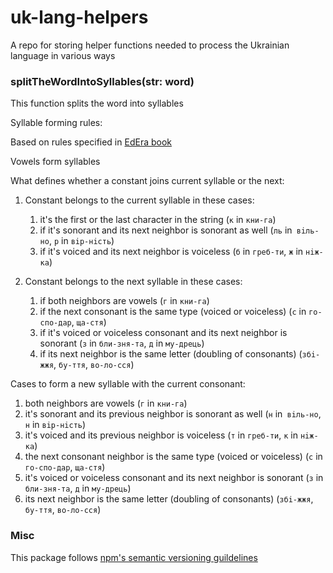 # uk-lang-helpers
A repo for storing helper functions needed to process the Ukrainian language in various ways


### splitTheWordIntoSyllables(str: word)

This function splits the word into syllables

Syllable forming rules:
 
Based on rules specified in [EdEra book](https://edera.gitbook.io/ed-era-book-ukr/fonetika_grafka_orfoepya/sklad_skladopodl)

Vowels form syllables

What defines whether a constant joins current syllable or the next:

1. Constant belongs to the current syllable in these cases:
    1. it's the first or the last character in the string (`к` in `кни-га`)
    2. if it's sonorant and its next neighbor is sonorant as well (`ль` in` вiль-но`, `р` in `вiр-нiсть`)
    3. if it's voiced and its next neighbor is voiceless (`б` in `греб-ти`, `ж` in `нiж-ка`)

2. Constant belongs to the next syllable in these cases:
    1. if both neighbors are vowels (`г` in `кни-га`)
    2. if the next consonant is the same type (voiced or voiceless) (`с` in `го-спо-дар`, `ща-стя`)
    3. if it's voiced or voiceless consonant and its next neighbor is sonorant (`з` in `бли-зня-та`, `д` in `му-дрець`)
    4. if its next neighbor is the same letter (doubling of consonants) (`збi-жжя`, `бу-ття`, `во-ло-сся`)
    
Cases to form a new syllable with the current consonant:
1. both neighbors are vowels (`г` in `кни-га`)
2. it's sonorant and its previous neighbor is sonorant as well (`н` in` вiль-но`, `н` in `вiр-нiсть`)
3. it's voiced and its previous neighbor is voiceless (`т` in `греб-ти`, `к` in `нiж-ка`)
4. the next consonant neighbor is the same type (voiced or voiceless) (`с` in `го-спо-дар`, `ща-стя`)
5. it's voiced or voiceless consonant and its next neighbor is sonorant (`з` in `бли-зня-та`, `д` in `му-дрець`)
6. its next neighbor is the same letter (doubling of consonants) (`збi-жжя`, `бу-ття`, `во-ло-сся`)

### Misc
This package follows [npm's semantic versioning guildelines](https://docs.npmjs.com/about-semantic-versioning)
